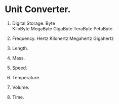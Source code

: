 # Unit Converter.

1. Digital Storage.
   Byte     
   KiloByte 
   MegaByte 
   GigaByte 
   TeraByte 
   PetaByte
   
2. Frequency.
   Hertz
   Kilohertz
   Megahertz
   Gigahertz

3. Length.
4. Mass.
5. Speed.
6. Temperature.
7. Volume.
8. Time.
